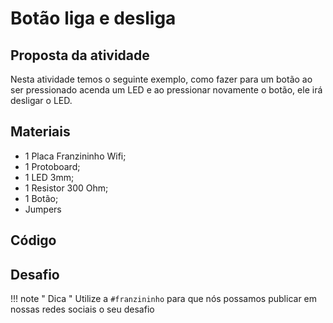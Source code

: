 # Botão liga e desliga


## Proposta da atividade

Nesta atividade temos o seguinte exemplo,  como fazer para  um  botão ao ser pressionado acenda um LED e ao pressionar novamente o botão, ele irá desligar o LED.

## Materiais

- 1 Placa Franzininho Wifi;
- 1 Protoboard;
- 1 LED 3mm;
- 1 Resistor 300 Ohm;
- 1 Botão;
- Jumpers


## Código


## Desafio



!!! note " Dica "
    Utilize a ```#franzininho```  para que nós possamos publicar em nossas redes sociais o seu desafio
